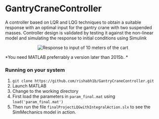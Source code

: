 # GantryCraneController
A controller based on LQR and LQG techniques to obtain a suitable response with an optimal input for the gantry crane with two suspended masses. Controller design is validated by testing it against the non-linear model and simulating the response to initial conditions using Simulink

<p align="center">
  <img src="https://github.com/rishabh1b/GantryCraneController/blob/master/finalOutput.gif?raw=true" alt="Response to input of 10 meters of the cart"/>
</p>

*You need MATLAB preferrably a version later than 2015b. *

### Running on your system
1. `git clone https://github.com/rishabh1b/GantryCraneController.git`
2. Launch MATLAB
3. Change to the working directory
4. First load the parameters in `param_final.mat` using `load('param_final.mat')`
5. Then run the file `finalProjectLQGwithIntegralAction.slx` to see the SimMechanics model in action.
